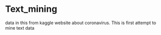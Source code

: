# Text_mining
data in this from kaggle website about coronavirus. This is first attempt to mine text data
